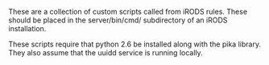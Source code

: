 These are a collection of custom scripts called from iRODS rules.  These should be placed in the server/bin/cmd/ subdirectory of an iRODS installation.

These scripts require that python 2.6 be installed along with the pika library. They also assume that the uuidd service is running locally.
